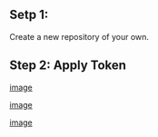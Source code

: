 ## Setp 1:

Create a new repository of your own.

## Step 2: Apply Token

[image](https://raw.githubusercontent.com/YamTian/Notes/master/Synchronize/images/Settings.png)


[image](https://raw.githubusercontent.com/YamTian/Notes/master/Synchronize/images/Developer%20settings.png)

[image](https://raw.githubusercontent.com/YamTian/Notes/master/Synchronize/images/Personal%20access%20tokens.png)
